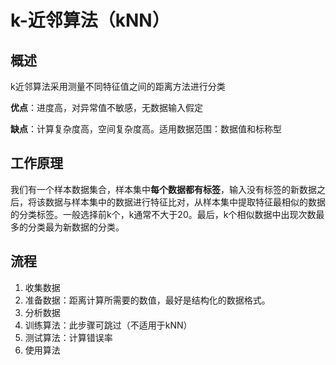 # k-近邻算法（kNN）

## 概述

k近邻算法采用测量不同特征值之间的距离方法进行分类

**优点**：进度高，对异常值不敏感，无数据输入假定

**缺点**：计算复杂度高，空间复杂度高。适用数据范围：数据值和标称型

## 工作原理

我们有一个样本数据集合，样本集中**每个数据都有标签**，输入没有标签的新数据之后，将该数据与样本集中的数据进行特征比对，从样本集中提取特征最相似的数据的分类标签。一般选择前k个，k通常不大于20。最后，k个相似数据中出现次数最多的分类最为新数据的分类。

## 流程

1. 收集数据
2. 准备数据：距离计算所需要的数值，最好是结构化的数据格式。
3. 分析数据
4. 训练算法：此步骤可跳过（不适用于kNN）
5. 测试算法：计算错误率
6. 使用算法